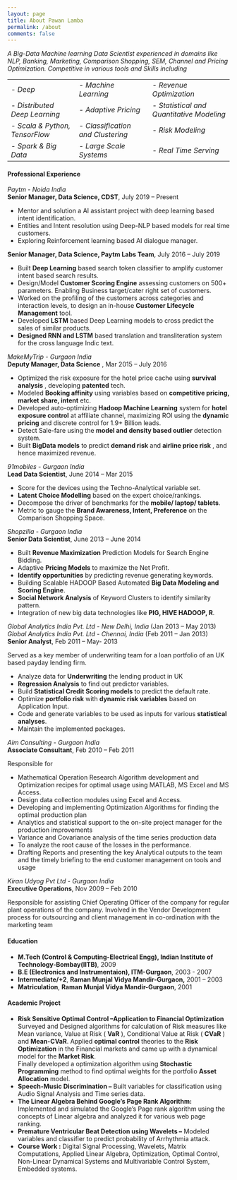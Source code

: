 ```yaml
---
layout: page
title: About Pawan Lamba
permalink: /about
comments: false
---
```


*A Big-Data Machine learning Data Scientist experienced in domains like NLP, Banking, Marketing, Comparison Shopping, SEM, Channel and Pricing Optimization. Competitive in various tools and  Skills including*
<table style = "text-align: left; border-collapse: collapse; width: 100%; border: None; font-style: italic;">
    <tr>
    <td> - Deep <Learning></Learning></td>
    <td> - Machine Learning</td>
    <td> - Revenue Optimization</td>
    </tr><tr>
    <td> - Distributed Deep Learning</td>
    <td> - Adaptive Pricing</td>
    <td> - Statistical and Quantitative Modeling</td>
    </tr><tr>
    <td> - Scala & Python, TensorFlow</td>
    <td> - Classification and Clustering</td>
    <td> - Risk Modeling</td>
    </tr><tr>
    <td> - Spark & Big Data</td>
    <td> - Large Scale Systems</td>
    <td> - Real Time Serving</td>
    </tr>
</table>

#### Professional Experience
*Paytm - Noida India*<br/>
**Senior Manager, Data Science, CDST**, July 2019 – Present<br/>

- Mentor and solution a AI assistant project with deep learning based intent identification.
- Entities and Intent resolution using Deep-NLP based models for real time customers.
- Exploring Reinforcement learning based AI dialogue manager.

**Senior Manager, Data Science, Paytm Labs Team**, July 2016 – July 2019<br/>

- Built **Deep Learning** based search token classifier to amplify customer intent based search results.
- Design/Model **Customer Scoring Engine** assessing customers on 500+ parameters. Enabling Business
    target/cater right set of customers.
- Worked on the profiling of the customers across categories and interaction levels, to design an in-house
    **Customer Lifecycle Management** tool.
- Developed **LSTM** based Deep Learning models to cross predict the sales of similar products.
- **Designed RNN and LSTM** based translation and transliteration system for the cross language Indic text.

*MakeMyTrip - Gurgaon India*<br/>
**Deputy Manager, Data Science** , Mar 2015 – July 2016

- Optimized the risk exposure for the hotel price cache using **survival analysis** , developing **patented** tech.
- Modeled **Booking affinity** using variables based on **competitive pricing, market share, intent** etc.
- Developed auto-optimizing **Hadoop Machine Learning** system for **hotel exposure control** at affiliate
    channel, maximizing ROI using the **dynamic pricing** and discrete control for 1.9+ Billion leads.
- Detect Sale-fare using the **model and density based outlier** detection system.
- Built **BigData models** to predict **demand risk** and **airline price risk** , and hence maximized revenue.

*91mobiles - Gurgaon India*<br/>
**Lead Data Scientist**, June 2014 – Mar 2015

- Score for the devices using the Techno-Analytical variable set.
- **Latent Choice Modelling** based on the expert choice/rankings.
- Decompose the driver of benchmarks for the **mobile/ laptop/ tablets**.
- Metric to gauge the **Brand Awareness, Intent, Preference** on the Comparison Shopping Space.

*Shopzilla - Gurgaon India*<br/>
**Senior Data Scientist**, June 2013 – June 2014

- Built **Revenue Maximization** Prediction Models for Search Engine Bidding.
- Adaptive **Pricing Models** to maximize the Net Profit.
- **Identify opportunities** by predicting revenue generating keywords.
- Building Scalable HADOOP Based Automated **Big Data Modeling and Scoring Engine**.
- **Social Network Analysis** of Keyword Clusters to identify similarity pattern.
- Integration of new big data technologies like **PIG, HIVE HADOOP, R**.

*Global Analytics India Pvt. Ltd - New Delhi, India* (Jan 2013 – May 2013)<br/>
*Global Analytics India Pvt. Ltd - Chennai, India* (Feb 2011 – Jan 2013)<br/>
**Senior Analyst**, Feb 2011 – May- 2013

Served as a key member of underwriting team for a loan portfolio of an UK based payday lending firm.

- Analyze data for **Underwriting** the lending product in UK
- **Regression Analysis** to find out predictor variables.
- Build **Statistical Credit Scoring models** to predict the default rate.
- Optimize **portfolio risk** with **dynamic risk variables** based on Application Input.
- Code and generate variables to be used as inputs for various **statistical analyses**.
- Maintain the implemented packages.

*Aim Consulting - Gurgaon India*<br/>
**Associate Consultant**, Feb 2010 – Feb 2011

Responsible for

- Mathematical Operation Research Algorithm development and Optimization recipes for optimal usage using
    MATLAB, MS Excel and MS Access.
- Design data collection modules using Excel and Access.
- Developing and implementing Optimization Algorithms for finding the optimal production plan
- Analytics and statistical support to the on-site project manager for the production improvements
- Variance and Covariance analysis of the time series production data
- To analyze the root cause of the losses in the performance.
- Drafting Reports and presenting the key Analytical outputs to the team and the timely briefing to the end
    customer management on tools and usage

*Kiran Udyog Pvt Ltd - Gurgaon India*<br/>
**Executive Operations**, Nov 2009 – Feb 2010

Responsible for assisting Chief Operating Officer of the company for regular plant operations of the company.
Involved in the Vendor Development process for outsourcing and client management in co-ordination with the
marketing team

#### Education

- **M.Tech (Control & Computing-Electrical Engg), Indian Institute of Technology-Bombay(IITB)**, 2009
- **B.E (Electronics and Instrumentaion), ITM-Gurgaon**, 2003 - 2007
- **Intermediate/+2**, **Raman Munjal Vidya Mandir-Gurgaon,** 2001 – 2003
- **Matriculation**, **Raman Munjal Vidya Mandir-Gurgaon**, 2001

#### Academic Project

- **Risk Sensitive Optimal Control –Application to Financial Optimization**
Surveyed and Designed algorithms for calculation of Risk measures like Mean variance, Value at Risk ( **VaR** ),
Conditional Value at Risk ( **CVaR** ) and **Mean-CVaR**.
Applied **optimal control** theories to the **Risk Optimization** in the Financial markets and came up with a
dynamical model for the **Market Risk**.<br/>
	Finally developed a optimization algorithm using **Stochastic Programming** method to find optimal weights for the
portfolio **Asset Allocation** model.
- **Speech-Music Discrimination –** Built variables for classification using Audio Signal Analysis and Time series
data.
- **The Linear Algebra Behind Google’s Page Rank Algorithm:**
	Implemented and simulated the Google’s Page rank algorithm using the concepts of Linear algebra and analyzed it
for various web page ranking.
- **Premature Ventricular Beat Detection using Wavelets –** Modeled variables and classifier to predict probability
of Arrhythmia attack.
- **Course Work :** Digital Signal Processing, Wavelets, Matrix Computations, Applied Linear Algebra, Optimization, Optimal Control, Non-Linear Dynamical Systems and Multivariable Control System, Embedded systems.